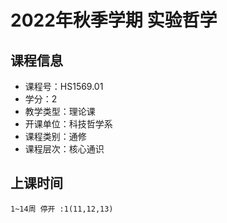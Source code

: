 # 2022年秋季学期 实验哲学 






## 课程信息

- 课程号：HS1569.01
- 学分：2
- 教学类型：理论课
- 开课单位：科技哲学系
- 课程类别：通修
- 课程层次：核心通识

## 上课时间

```
1~14周 停开 :1(11,12,13)
```

